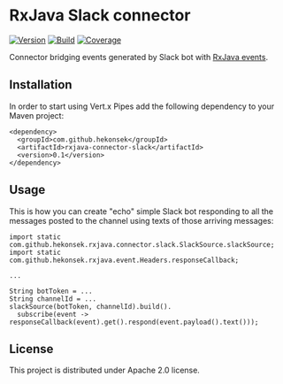 # RxJava Slack connector

[![Version](https://img.shields.io/badge/RxJava%20Connector%20Slack-0.1-blue.svg)](https://github.com/hekonsek/rxjava-connector-slack/releases)
[![Build](https://api.travis-ci.org/hekonsek/rxjava-connector-slack.svg)](https://travis-ci.org/hekonsek/rxjava-connector-slack)
[![Coverage](https://sonarcloud.io/api/badges/measure?key=com.github.hekonsek%3Arxjava-connector-slack&metric=coverage)](https://sonarcloud.io/component_measures?id=com.github.hekonsek%3Arxjava-connector-slack&metric=coverage)

Connector bridging events generated by Slack bot with [RxJava events](https://github.com/hekonsek/rxjava-event).

## Installation

In order to start using Vert.x Pipes add the following dependency to your Maven project:

    <dependency>
      <groupId>com.github.hekonsek</groupId>
      <artifactId>rxjava-connector-slack</artifactId>
      <version>0.1</version>
    </dependency>

## Usage

This is how you can create "echo" simple Slack bot responding to all the messages posted to the channel using 
texts of those arriving messages:

```
import static com.github.hekonsek.rxjava.connector.slack.SlackSource.slackSource;
import static com.github.hekonsek.rxjava.event.Headers.responseCallback;

...

String botToken = ...
String channelId = ...
slackSource(botToken, channelId).build().
  subscribe(event -> responseCallback(event).get().respond(event.payload().text()));
```

## License

This project is distributed under Apache 2.0 license.